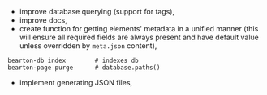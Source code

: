 - improve database querying (support for tags),
- improve docs,
- create function for getting elements' metadata in a unified manner (this will ensure all required fields are always present and have default value unless overridden by `meta.json` content),

```
bearton-db index        # indexes db
bearton-page purge      # database.paths()
```

- implement generating JSON files,
